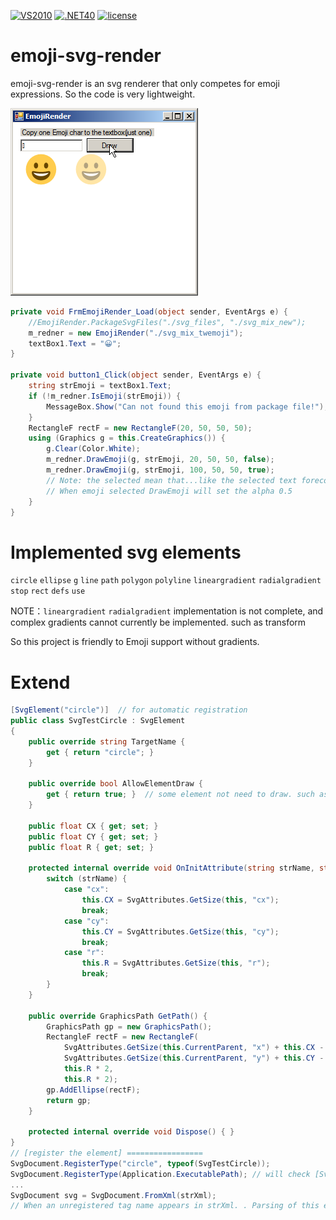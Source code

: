 [![VS2010](https://img.shields.io/badge/Visual%20Studio-2010-blueviolet)](https://visualstudio.microsoft.com/zh-hans/vs/)   [![.NET40](https://img.shields.io/badge/DotNet-4.0-blue)](https://www.microsoft.com/zh-cn/download/details.aspx?id=25150)    [![license](https://img.shields.io/badge/License-MIT-green)](https://github.com/DebugST/emoji-svg-render/blob/main/LICENSE)
# emoji-svg-render
emoji-svg-render is an svg renderer that only competes for emoji expressions. So the code is very lightweight.

<img src="https://raw.githubusercontent.com/DebugST/emoji-svg-render/main/images/EmojiRenderForm.png"/>

```cs
private void FrmEmojiRender_Load(object sender, EventArgs e) {
    //EmojiRender.PackageSvgFiles("./svg_files", "./svg_mix_new");
    m_redner = new EmojiRender("./svg_mix_twemoji");
    textBox1.Text = "😀";
}

private void button1_Click(object sender, EventArgs e) {
    string strEmoji = textBox1.Text;
    if (!m_redner.IsEmoji(strEmoji)) {
        MessageBox.Show("Can not found this emoji from package file!");
    }
    RectangleF rectF = new RectangleF(20, 50, 50, 50);
    using (Graphics g = this.CreateGraphics()) {
        g.Clear(Color.White);
        m_redner.DrawEmoji(g, strEmoji, 20, 50, 50, false);
        m_redner.DrawEmoji(g, strEmoji, 100, 50, 50, true);
        // Note: the selected mean that...like the selected text forecolor .. 
        // When emoji selected DrawEmoji will set the alpha 0.5
    }
}
```

# Implemented svg elements

`circle` `ellipse` `g` `line` `path` `polygon` `polyline` `lineargradient` `radialgradient` `stop` `rect` `defs` `use`

NOTE：`lineargradient` `radialgradient` implementation is not complete, and complex gradients cannot currently be implemented. such as transform

So this project is friendly to Emoji support without gradients.

# Extend

```cs
[SvgElement("circle")]  // for automatic registration
public class SvgTestCircle : SvgElement
{
    public override string TargetName {
        get { return "circle"; }
    }

    public override bool AllowElementDraw {
        get { return true; }  // some element not need to draw. such as: <defs>
    }

    public float CX { get; set; }
    public float CY { get; set; }
    public float R { get; set; }

    protected internal override void OnInitAttribute(string strName, string strValue) {
        switch (strName) {
            case "cx":
                this.CX = SvgAttributes.GetSize(this, "cx");
                break;
            case "cy":
                this.CY = SvgAttributes.GetSize(this, "cy");
                break;
            case "r":
                this.R = SvgAttributes.GetSize(this, "r");
                break;
        }
    }

    public override GraphicsPath GetPath() {
        GraphicsPath gp = new GraphicsPath();
        RectangleF rectF = new RectangleF(
            SvgAttributes.GetSize(this.CurrentParent, "x") + this.CX - this.R,
            SvgAttributes.GetSize(this.CurrentParent, "y") + this.CY - this.R,
            this.R * 2,
            this.R * 2);
        gp.AddEllipse(rectF);
        return gp;
    }

    protected internal override void Dispose() { }
}
// [register the element] =================
SvgDocument.RegisterType("circle", typeof(SvgTestCircle));
SvgDocument.RegisterType(Application.ExecutablePath); // will check [SvgElement("TargetName")]
...
SvgDocument svg = SvgDocument.FromXml(strXml);
// When an unregistered tag name appears in strXml. . Parsing of this element is ignored.
```